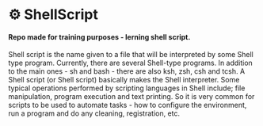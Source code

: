 # :gear: ShellScript

#### Repo made for training purposes - lerning shell script.

<p align="justify" style="text-align: justify;">
  
 Shell script is the name given to a file that will be interpreted by some Shell type program. Currently, there are several Shell-type programs. In addition to the main ones - sh and bash - there are also ksh, zsh, csh and tcsh. A Shell script (or Shell script) basically makes the Shell interpreter. Some typical operations performed by scripting languages ​​in Shell include; file manipulation, program execution and text printing. So it is very common for scripts to be used to automate tasks - how to configure the environment, run a program and do any cleaning, registration, etc.
          
</p>
